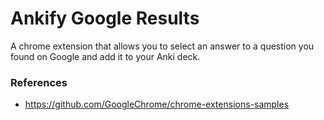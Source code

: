 # Ankify Google Results

A chrome extension that allows you to select an answer to a question you found on Google and add it to your Anki deck.

### References

- https://github.com/GoogleChrome/chrome-extensions-samples
